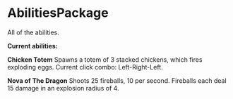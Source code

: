 # AbilitiesPackage
All of the abilities.

**Current abilities:**

**Chicken Totem**
Spawns a totem of 3 stacked chickens, which fires exploding eggs. Current click combo: Left-Right-Left.

**Nova of The Dragon**
Shoots 25 fireballs, 10 per second. Fireballs each deal 15 damage in an explosion radius of 4.
